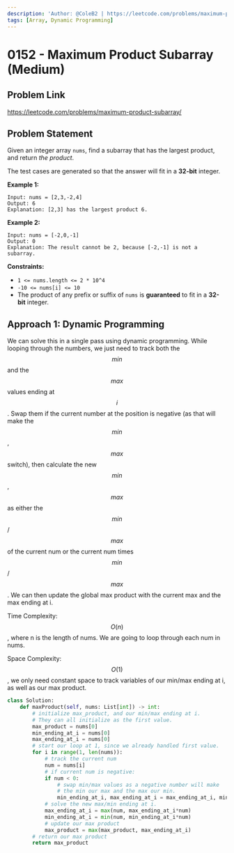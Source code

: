 ```yaml
---
description: 'Author: @ColeB2 | https://leetcode.com/problems/maximum-product-subarray/'
tags: [Array, Dynamic Programming]
---
```


# 0152 - Maximum Product Subarray (Medium)

## Problem Link

https://leetcode.com/problems/maximum-product-subarray/

## Problem Statement

Given an integer array `nums`, find a subarray that has the largest product, and return _the product_.

The test cases are generated so that the answer will fit in a **32-bit** integer.

**Example 1:**

```
Input: nums = [2,3,-2,4]
Output: 6
Explanation: [2,3] has the largest product 6.
```

**Example 2:**

```
Input: nums = [-2,0,-1]
Output: 0
Explanation: The result cannot be 2, because [-2,-1] is not a subarray.
```

**Constraints:**

- `1 <= nums.length <= 2 * 10^4`
- `-10 <= nums[i] <= 10`
- The product of any prefix or suffix of `nums` is **guaranteed** to fit in a **32-bit** integer.

## Approach 1: Dynamic Programming

We can solve this in a single pass using dynamic programming. While looping through the numbers, we just need to track both the $$min$$ and the $$max$$ values ending at $$i$$. Swap them if the current number at the position is negative (as that will make the $$min$$,$$max$$ switch), then calculate the new $$min$$,$$max$$ as either the $$min$$/$$max$$ of the current num or the current num times $$min$$/$$max$$. We can then update the global max product with the current max and the max ending at i.

Time Complexity: $$O(n)$$, where n is the length of nums. We are going to loop through each num in nums.

Space Complexity: $$O(1)$$, we only need constant space to track variables of our min/max ending at i, as well as our max product.

<Tabs>
<TabItem value="python" label="Python">
<SolutionAuthor name="@ColeB2"/>

```py
class Solution:
    def maxProduct(self, nums: List[int]) -> int:
        # initialize max_product, and our min/max ending at i.
        # They can all initialize as the first value.
        max_product = nums[0]
        min_ending_at_i = nums[0]
        max_ending_at_i = nums[0]
        # start our loop at 1, since we already handled first value.
        for i in range(1, len(nums)):
            # track the current num
            num = nums[i]
            # if current num is negative:
            if num < 0:
                # swap min/max values as a negative number will make
                # the min our max and the max our min.
                min_ending_at_i, max_ending_at_i = max_ending_at_i, min_ending_at_i
            # solve the new max/min ending at i.
            max_ending_at_i = max(num, max_ending_at_i*num)
            min_ending_at_i = min(num, min_ending_at_i*num)
            # update our max product
            max_product = max(max_product, max_ending_at_i)
        # return our max product
        return max_product
```

</TabItem>
</Tabs>
